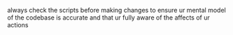 always check the scripts before making changes to ensure ur mental model of the codebase is accurate and that ur fully aware of the affects of ur actions
